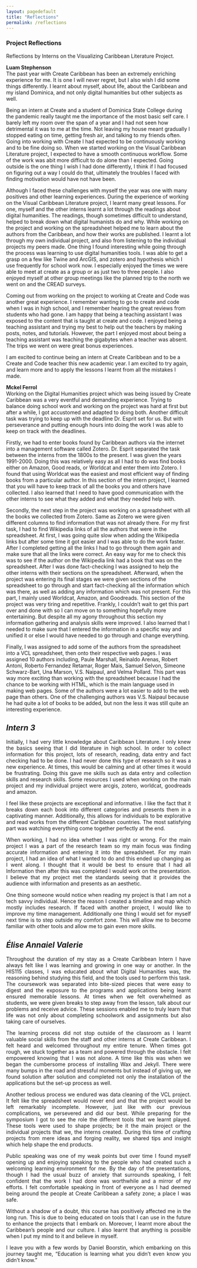 ```yaml
---
layout: pagedefault
title: "Reflections"
permalink: /reflections
---
```

<div class="page_title"><h3>Project Reflections</h3></div>
Reflections by Interns on the Visualizing Caribbean Literature Project.



__Luam Stephenson__  
The past year with Create Caribbean has been an extremely enriching experience for me. It is one I will never regret, but I also wish I did some things differently. I learnt about myself, about life, about the Caribbean and my island Dominica, and not only digital humanities but other subjects as well.

Being an intern at Create and a student of Dominica State College during the pandemic really taught me the importance of the most basic self care. I barely left my room over the span of a year and I had not seen how detrimental it was to me at the time. Not leaving my house meant gradually I stopped eating on time, getting fresh air, and talking to my friends often. Going into working with Create I had expected to be continuously working and to be fine doing so. When we started working on the Visual Caribbean Literature project, I expected to have a smooth continuous workflow. Some of the work was abit more difficult to do alone than I expected. Going outside is the one thing I wish I had done differently, I think if I had focused on figuring out a way I could do that, ultimately the troubles I faced with finding motivation would have not have been. 

Although I faced these challenges with myself the year was one with many positives and other learning experiences. During the experience of working on the Visual Caribbean Literature project, I learnt many great lessons. For one, myself and the other interns learnt a lot through the readings about digital humanities. The readings, though sometimes difficult to understand, helped to break down what digital humanists do and why. While working on the project and working on the spreadsheet helped me to learn about the authors from the Caribbean, and how their works are published. I learnt a lot through my own individual project, and also from listening to the individual projects my peers made. One thing I found interesting while going through the process was learning to use digital humanities tools. I was able to get a grasp on a few like Twine and ArcGIS, and zotero and hypothesis which I use frequently for school work now. I especially enjoyed the times we were able to meet at create as a group or as just two to three people. I also enjoyed myself at other group meetings like the planned trip to the north we went on and the CREAD surveys.

Coming out from working on the project to working at Create and Code was another great experience. I remember wanting to go to create and code when I was in high school, and I remember hearing the great reviews from students who had gone. I am happy that being a teaching assistant I was exposed to the content that is taught at create and code. I enjoyed being a teaching assistant and trying my best to help out the teachers by making posts, notes, and tutorials. However, the part I enjoyed most about being a teaching assistant was teaching the gigabytes when a teacher was absent. The trips we went on were great bonus experiences. 

I am excited to continue being an intern at Create Caribbean and to be a Create and Code teacher this new academic year. I am excited to try again, and learn more and to apply the lessons I learnt from all the mistakes I made. 



__Mckel Ferrol__  
Working on the Digital Humanities project which was being issued by Create Caribbean was a very eventful and demanding experience. Trying to balance doing school work and working on the project was hard at first but after a while, I got accustomed and adapted to doing both. Another difficult task was trying to keep up with the deadline Dr. Esprit set for us. But with perseverance and putting enough hours into doing the work I was able to keep on track with the deadlines. 

Firstly, we had to enter books found by Caribbean authors via the internet into a management software called Zotero. Dr. Esprit separated the task between the interns from the 1800s to the present. I was given the years 1991-2000. Doing this was relatively easy as all I had to do was find books either on Amazon, Good reads, or Worldcat and enter them into Zotero. I found that using Worldcat was the easiest and most efficient way of finding books from a particular author. In this section of the intern project, I learned that you will have to keep track of all the books you and others have collected. I also learned that I need to have good communication with the other interns to see what they added and what they needed help with.

Secondly, the next step in the project was working on a spreadsheet with all the books we collected from Zotero. Same as Zotero we were given different columns to find information that was not already there. For my first task, I had to find Wikipedia links of all the authors that were in the spreadsheet. At first, I was going quite slow when adding the Wikipedia links but after some time it got easier and I was able to do the work faster. After I completed getting all the links I had to go through them again and make sure that all the links were correct. An easy way for me to check this was to see if the author on the Wikipedia link had a book that was on the spreadsheet. After I was done fact-checking I was assigned to help the other interns with their sections on the spreadsheet. Afterward, when the project was entering its final stages we were given sections of the spreadsheet to go through and start fact-checking all the information which was there, as well as adding any information which was not present. For this part, I mainly used Worldcat, Amazon, and Goodreads. This section of the project was very tiring and repetitive. Frankly, I couldn’t wait to get this part over and done with so I can move on to something hopefully more entertaining. But despite all my agony throughout this section my information gathering and analysis skills were improved. I also learned that I needed to make sure that I entered the information in a specific way and unified it or else I would have needed to go through and change everything.  

Finally, I was assigned to add some of the authors from the spreadsheet into a VCL spreadsheet, then onto their respective web pages. I was assigned 10 authors including, Paule Marshall, Reinaldo Arenas, Robert Antoni, Roberto Fernandez Retamar, Roger Mais, Samuel Selvon, Simeone Schwarz-Bart, Una Marson, V.S. Naipaul, and Velma Pollard. This part was way more exciting than working with the spreadsheet because I had the chance to be working with HTML, which is the main language used in making web pages. Some of the authors were a lot easier to add to the web page than others. One of the challenging authors was V.S. Naipaul because he had quite a lot of books to be added, but non the less it was still quite an interesting experience. 



___Intern 3___  
--------
<div align="justify">Initially, I had very little knowledge about Caribbean Literature. I only knew the basics seeing that I did literature in high school. In order to collect information for this project, lots of research, reading, data entry and fact checking had to be done. I had never done this type of research so it was a new experience. At times, this would be calming and at other times it would be frustrating. Doing this gave me skills such as data entry and collection skills and research skills. Some resources I used when working on the main project and my individual project were arcgis, zotero, worldcat, goodreads and amazon. 

I feel like these projects are exceptional and informative. I like the fact that it breaks down each book into different categories and presents them in a captivating manner. Additionally, this allows for individuals to be explorative and read works from the different Caribbean countries. The most satisfying part was watching everything come together perfectly at the end. 

When working, I had no idea whether I was right or wrong. For the main project I was a part of the research team so my main focus was finding accurate information and entering it into the spreadsheet. For my main project, I had an idea of what I wanted to do and this ended up changing as I went along. I thought that it would be best to ensure that I had all Information then after this was completed I would work on the presentation. I believe that my project met the standards seeing that it provides the audience with information and presents as an aesthetic. 

One thing someone would notice when reading my project is that I am not a tech savvy individual. Hence the reason I created a timeline and map which mostly includes research. If faced with another project, I would like to improve my time management. Additionally one thing I would set for myself next time is to step outside my comfort zone. This will allow me to become familiar with other tools and allow me to gain even more skills.

  
  
___Élise Annaiel Valerie___  
--------
Throughout the duration of my stay as a Create Caribbean Intern I have always felt like I was learning and growing in one way or another. In the HIS115 classes, I was educated about what Digital Humanities was, the reasoning behind studying this field, and the tools used to perform this task. The coursework was separated into bite-sized pieces that were easy to digest and the exposure to the programs and applications being learnt ensured memorable lessons. At times when we felt overwhelmed as students, we were given breaks to step away from the lesson, talk about our problems and receive advice. These sessions enabled me to truly learn that life was not only about completing schoolwork and assignments but also taking care of ourselves. 

The learning process did not stop outside of the classroom as I learnt valuable social skills from the staff and other interns at Create Caribbean. I felt heard and welcomed throughout my entire tenure. When times got rough, we stuck together as a team and powered through the obstacle. I felt empowered knowing that I was not alone. A time like this was when we began the cumbersome process of installing Wax and Jekyll. There were many bumps in the road and stressful moments but instead of giving up, we found solution after solution and completed not only the installation of the applications but the set-up process as well. 
 
Another tedious process we endured was data cleaning of the VCL project. It felt like the spreadsheet would never end and that the project would be left remarkably incomplete. However, just like with our previous complications, we persevered and did our best. 
While preparing for the symposium I got to see the role the different tools that we learnt played. These tools were used to shape projects; be it the main project or the individual projects that we, the interns created. During this time of crafting projects from mere ideas and forging reality, we shared tips and insight which help shape the end products. 

Public speaking was one of my weak points but over time I found myself opening up and enjoying speaking to the people who had created such a welcoming learning environment for me. By the day of the presentations, though I had the usual buzz of anxiety that surrounds speaking, I felt confident that the work I had done was worthwhile and a mirror of my efforts. I felt comfortable speaking in front of everyone as I had deemed being around the people at Create Caribbean a safety zone; a place I was safe.

Without a shadow of a doubt, this course has positively affected me in the long run. This is due to being educated on tools that I can use in the future to enhance the projects that I embark on. Moreover, I learnt more about the Caribbean’s people and our culture. I also learnt that anything is possible when I put my mind to it and believe in myself.

I leave you with a few words by Daniel Boorstin, which embarking on this journey taught me, “Education is learning what you didn’t even know you didn’t know.”
